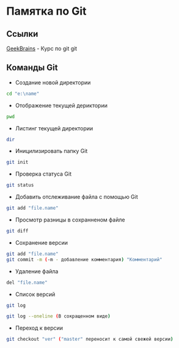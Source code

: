 # Памятка по Git

## Ссылки 

[GeekBrains](https://gb.ru/lessons/393400) - Курс по git git

## Команды Git
* Создание новой директории
```sh
cd "e:\name"
```
* Отображение текущей дериктории
```sh
pwd
```
* Листинг текущей директории
```sh
dir
```
* Иницилизировать папку Git
```sh
git init
```
* Проверка статуса Git
```sh
git status
```
* Добавить отслеживание файла с помощью Git
```sh
git add "file.name"
``` 
* Просмотр разницы в сохранненом файле
```sh
git diff
```
* Сохранение версии
```sh
git add "file.name"
git commit -m (-m - добавление комментария) "Комментарий"
```
* Удаление файла
```sh
del "file.name"
```
* Список версий
```sh
git log

git log --oneline (В сокращенном виде)
```
* Переход к версии
```sh
git checkout "ver" ("master" переносит к самой свежей версии)
```
